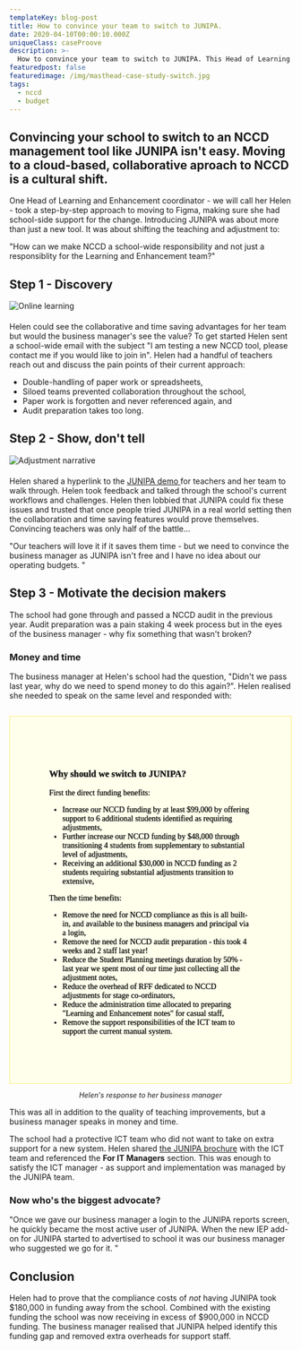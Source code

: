 ```yaml
---
templateKey: blog-post
title: How to convince your team to switch to JUNIPA.
date: 2020-04-10T00:00:10.000Z
uniqueClass: caseProove
description: >-
  How to convince your team to switch to JUNIPA. This Head of Learning and Enhancement shares their process.
featuredpost: false
featuredimage: /img/masthead-case-study-switch.jpg
tags:
  - nccd
  - budget
---
```


## Convincing your school to switch to an NCCD management tool like JUNIPA isn't easy. Moving to a cloud-based, collaborative aproach to NCCD is a cultural shift.

One Head of Learning and Enhancement coordinator - we will call her Helen - took a step-by-step approach to moving to Figma, making sure she had school-side support for the change. Introducing JUNIPA was about more than just a new tool. It was about shifting the teaching and adjustment to:

<p class="message message-body">"How can we make NCCD a school-wide responsibility and not just a responsiblity for the Learning and Enhancement team?"</p>

## Step 1 - Discovery

<div class="has-text-centered" style="margin-bottom: 20px">

![Online learning](/img/masthead-case-study-switch.jpg "Online learning")

  </div>

Helen could see the collaborative and time saving advantages for her team but would the business manager's see the value? To get started Helen sent a school-wide email with the subject "I am testing a new NCCD tool, please contact me if you would like to join in". Helen had a handful of teachers reach out and discuss the pain points of their current approach:

- Double-handling of paper work or spreadsheets,
- Siloed teams prevented collaboration throughout the school,
- Paper work is forgotten and never referenced again, and
- Audit preparation takes too long.

## Step 2 - Show, don't tell

  <div class="has-text-centered"  style="margin-bottom: 20px">

![Adjustment narrative](/img/adjustment-narrative-slider.gif "Adjustment narrative")

  </div>

Helen shared a hyperlink to the <a href="https://demo.junipa.com.au">JUNIPA demo </a> for teachers and her team to walk through. Helen took feedback and talked through the school's current workflows and challenges. Helen then lobbied that JUNIPA could fix these issues and trusted that once people tried JUNIPA in a real world setting then the collaboration and time saving features would prove themselves. Convincing teachers was only half of the battle...

<p class="message message-body">"Our teachers will love it if it saves them time - but we need to convince the business manager as JUNIPA isn't free and I have no idea about our operating budgets. "</p>

## Step 3 - Motivate the decision makers

The school had gone through and passed a NCCD audit in the previous year. Audit preparation was a pain staking 4 week process but in the eyes of the business manager - why fix something that wasn't broken?

### Money and time

The business manager at Helen's school had the question, "Didn't we pass last year, why do we need to spend money to do this again?". Helen realised she needed to speak on the same level and responded with:

<div class="message message-body" style="background: #FFFFEC; font-size: 1em; font-family: George, serif; padding: 5em; border: 1px solid #FFEC76; margin-top: 2em; text-shadow: 0 0 1px black;">
<h3>Why should we switch to JUNIPA?</h3>

First the direct funding benefits:

- Increase our NCCD funding by at least \$99,000 by offering support to 6 additional students identified as requiring adjustments,
- Further increase our NCCD funding by \$48,000 through transitioning 4 students from supplementary to substantial level of adjustments,
- Receiving an additional \$30,000 in NCCD funding as 2 students requiring substantial adjustments transition to extensive,

Then the time benefits:

- Remove the need for NCCD compliance as this is all built-in, and available to the business managers and principal via a login,
- Remove the need for NCCD audit preparation - this took 4 weeks and 2 staff last year!
- Reduce the Student Planning meetings duration by 50% - last year we spent most of our time just collecting all the adjustment notes,
- Reduce the overhead of RFF dedicated to NCCD adjustments for stage co-ordinators,
- Reduce the administration time allocated to preparing "Learning and Enhancement notes" for casual staff,
- Remove the support responsibilities of the ICT team to support the current manual system.

</div>

<p style="text-align: center; font-size: 0.9em"><em>Helen's response to her business manager</em></p>

This was all in addition to the quality of teaching improvements, but a business manager speaks in money and time.

The school had a protective ICT team who did not want to take on extra support for a new system. Helen shared <a href="https://junipa.com.au/files/junipa.pdf">the JUNIPA brochure</a> with the ICT team and referenced the **For IT Managers** section. This was enough to satisfy the ICT manager - as support and implementation was managed by the JUNIPA team.

<h3>Now who's the biggest advocate? </h3>

<p class="message message-body">
"Once we gave our business manager a login to the JUNIPA reports screen, he quickly became the most active user of JUNIPA.  When the new IEP add-on for JUNIPA started to advertised to school it was our business manager who suggested we go for it. "
</p>

## Conclusion

Helen had to prove that the compliance costs of _not_ having JUNIPA took $180,000 in funding away from the school. Combined with the existing funding the school was now receiving in excess of $900,000 in NCCD funding. The business manager realised that JUNIPA helped identify this funding gap and removed extra overheads for support staff.

</div>
